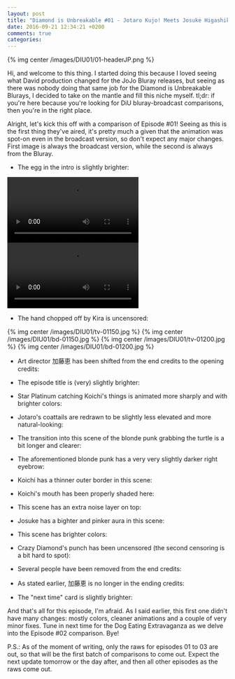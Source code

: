 ```yaml
---
layout: post
title: "Diamond is Unbreakable #01 - Jotaro Kujo! Meets Josuke Higashikata"
date: 2016-09-21 12:34:21 +0200
comments: true
categories: 
---
```

{% img center /images/DIU01/01-headerJP.png %}
<!-- more -->
Hi, and welcome to this thing.
I started doing this because I loved seeing what David production changed for the JoJo Bluray releases, but seeing as there was nobody doing that same job for the Diamond is Unbreakable Blurays, I decided to take on the mantle and fill this niche myself.
tl;dr: if you're here because you're looking for DiU bluray-broadcast comparisons, then you're in the right place.

Alright, let's kick this off with a comparison of Episode #01!
Seeing as this is the first thing they've aired, it's pretty much a given that the animation was spot-on even in the broadcast version, so don't expect any major changes.
First image is always the broadcast version, while the second is always from the Bluray.

- The egg in the intro is slightly brighter:

<video nocontrols autoplay loop preload='auto'>
  <source src='https://my.mixtape.moe/mhtcnq.webm' type='video/webm; codecs="vp8, vorbis"'>
</video>
<video nocontrols autoplay loop preload='auto'>
  <source src='https://my.mixtape.moe/ktpuhq.webm' type='video/webm; codecs="vp8, vorbis"'>
</video>

- The hand chopped off by Kira is uncensored:

{% img center /images/DIU01/tv-01150.jpg %}
{% img center /images/DIU01/bd-01150.jpg %}
{% img center /images/DIU01/tv-01200.jpg %}
{% img center /images/DIU01/bd-01200.jpg %}

- Art director 加藤恵 has been shifted from the end credits to the opening credits:

- The episode title is (very) slightly brighter:

- Star Platinum catching Koichi's things is animated more sharply and with brighter colors:

- Jotaro's coattails are redrawn to be slightly less elevated and more natural-looking:

- The transition into this scene of the blonde punk grabbing the turtle is a bit longer and clearer:

- The aforementioned blonde punk has a very very slightly darker right eyebrow:

- Koichi has a thinner outer border in this scene:

- Koichi's mouth has been properly shaded here:

- This scene has an extra noise layer on top:

- Josuke has a bighter and pinker aura in this scene:

- This scene has brighter colors:

- Crazy Diamond's punch has been uncensored (the second censoring is a bit hard to spot):

- Several people have been removed from the end credits:

- As stated earlier, 加藤恵 is no longer in the ending credits:

- The "next time" card is slightly brighter:

And that's all for this episode, I'm afraid. As I said earlier, this first one didn't have many changes: mostly colors, cleaner animations and a couple of very minor fixes.
Tune in next time for the Dog Eating Extravaganza as we delve into the Episode #02 comparison.
Bye!

P.S.: As of the moment of writing, only the raws for episodes 01 to 03 are out, so that will be the first batch of comparisons to come out. Expect the next update tomorrow or the day after, and then all other episodes as the raws come out.